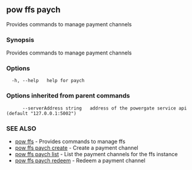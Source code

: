 ## pow ffs paych

Provides commands to manage payment channels

### Synopsis

Provides commands to manage payment channels

### Options

```
  -h, --help   help for paych
```

### Options inherited from parent commands

```
      --serverAddress string   address of the powergate service api (default "127.0.0.1:5002")
```

### SEE ALSO

* [pow ffs](pow_ffs.md)	 - Provides commands to manage ffs
* [pow ffs paych create](pow_ffs_paych_create.md)	 - Create a payment channel
* [pow ffs paych list](pow_ffs_paych_list.md)	 - List the payment channels for the ffs instance
* [pow ffs paych redeem](pow_ffs_paych_redeem.md)	 - Redeem a payment channel

